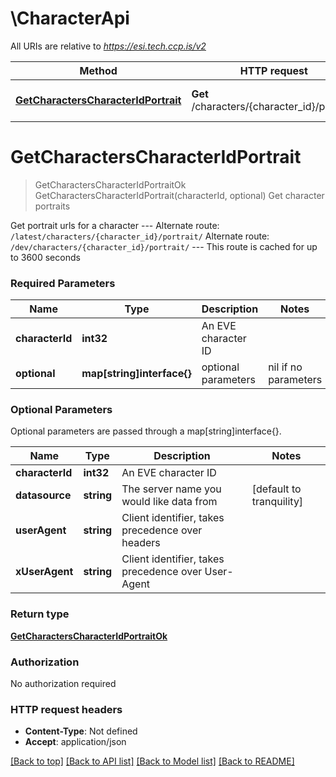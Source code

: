 # \CharacterApi

All URIs are relative to *https://esi.tech.ccp.is/v2*

Method | HTTP request | Description
------------- | ------------- | -------------
[**GetCharactersCharacterIdPortrait**](CharacterApi.md#GetCharactersCharacterIdPortrait) | **Get** /characters/{character_id}/portrait/ | Get character portraits


# **GetCharactersCharacterIdPortrait**
> GetCharactersCharacterIdPortraitOk GetCharactersCharacterIdPortrait(characterId, optional)
Get character portraits

Get portrait urls for a character  ---  Alternate route: `/latest/characters/{character_id}/portrait/`  Alternate route: `/dev/characters/{character_id}/portrait/`   ---  This route is cached for up to 3600 seconds

### Required Parameters

Name | Type | Description  | Notes
------------- | ------------- | ------------- | -------------
  **characterId** | **int32**| An EVE character ID | 
 **optional** | **map[string]interface{}** | optional parameters | nil if no parameters

### Optional Parameters
Optional parameters are passed through a map[string]interface{}.

Name | Type | Description  | Notes
------------- | ------------- | ------------- | -------------
 **characterId** | **int32**| An EVE character ID | 
 **datasource** | **string**| The server name you would like data from | [default to tranquility]
 **userAgent** | **string**| Client identifier, takes precedence over headers | 
 **xUserAgent** | **string**| Client identifier, takes precedence over User-Agent | 

### Return type

[**GetCharactersCharacterIdPortraitOk**](get_characters_character_id_portrait_ok.md)

### Authorization

No authorization required

### HTTP request headers

 - **Content-Type**: Not defined
 - **Accept**: application/json

[[Back to top]](#) [[Back to API list]](../README.md#documentation-for-api-endpoints) [[Back to Model list]](../README.md#documentation-for-models) [[Back to README]](../README.md)

